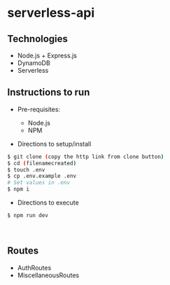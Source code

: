 # serverless-api

## Technologies

-   Node.js + Express.js
-   DynamoDB
-   Serverless

## Instructions to run

-   Pre-requisites:

    -   Node.js
    -   NPM

-   Directions to setup/install

```bash
$ git clone (copy the http link from clone button)
$ cd (filenamecreated)
$ touch .env
$ cp .env.example .env
# Set values in .env
$ npm i
```

-   Directions to execute

```bash
$ npm run dev
```

<br>

## Routes
- AuthRoutes
- MiscellaneousRoutes
